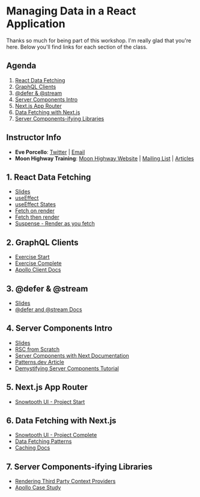 # Managing Data in a React Application

Thanks so much for being part of this workshop. I'm really glad that you're here. Below you'll find links for each section of the class.

## Agenda

1. [React Data Fetching](https://github.com/MoonHighway/react-data/blob/main/README.md#react-data-fetching)
2. [GraphQL Clients](https://github.com/MoonHighway/react-data#graphql-clients)
3. [@defer & @stream](https://github.com/MoonHighway/react-data#defer--stream)
4. [Server Components Intro](https://github.com/MoonHighway/react-data#server-components-intro)
5. [Next.js App Router](https://github.com/MoonHighway/react-data#nextjs-app-router)
6. [Data Fetching with Next.js](https://github.com/MoonHighway/react-data#data-fetching-with-nextjs)
7. [Server Components-ifying Libraries](https://github.com/MoonHighway/react-data#server-components-ifying-libraries)

## Instructor Info

- **Eve Porcello**: [Twitter](https://twitter.com/eveporcello) | [Email](mailto:eve@moonhighway.com)
- **Moon Highway Training**: [Moon Highway Website](https://www.moonhighway.com) | [Mailing List](http://bit.ly/moonhighway) | [Articles](https://www.moonhighway.com/articles)

## 1. React Data Fetching

- [Slides](https://slides.com/moonhighway/react-data/)
- [useEffect](https://codesandbox.io/s/use-effect-demo-3z93wk?file=/src/App.js)
- [useEffect States](https://codesandbox.io/s/data-states-9hwg4?file=/src/App.js)
- [Fetch on render](https://codesandbox.io/s/fetch-on-render-46pk6w?file=/src/App.js)
- [Fetch then render](https://codesandbox.io/s/fetch-then-render-s74kmn?file=/src/App.js)
- [Suspense - Render as you fetch](https://codesandbox.io/s/suspense-httkvr?file=/src/App.js)

## 2. GraphQL Clients

- [Exercise Start](https://github.com/MoonHighway/react-data/tree/main/02-graphql-clients/start)
- [Exercise Complete](https://github.com/MoonHighway/react-data/tree/main/02-graphql-clients/complete)
- [Apollo Client Docs](https://www.apollographql.com/docs/react)

## 3. @defer & @stream

- [Slides](https://slides.com/moonhighway/defer-stream/)
- [@defer and @stream Docs](https://www.apollographql.com/docs/react/data/defer/)

## 4. Server Components Intro

- [Slides](https://slides.com/moonhighway/rsc/)
- [RSC from Scratch](https://github.com/reactwg/server-components/discussions/5)
- [Server Components with Next Documentation](https://nextjs.org/docs/getting-started/react-essentials)
- [Patterns.dev Article](https://www.patterns.dev/posts/react-server-components)
- [Demystifying Server Components Tutorial](https://demystifying-rsc.vercel.app/)

## 5. Next.js App Router

- [Snowtooth UI - Project Start](https://github.com/MoonHighway/react-data/tree/main/05-next-app-router/snowtooth-ui)

## 6. Data Fetching with Next.js

- [Snowtooth UI - Project Complete](https://github.com/MoonHighway/react-data/tree/main/06-next-data-fetching/snowtooth-ui)
- [Data Fetching Patterns](https://nextjs.org/docs/app/building-your-application/data-fetching/patterns)
- [Caching Docs](https://nextjs.org/docs/app/building-your-application/caching)

## 7. Server Components-ifying Libraries

- [Rendering Third Party Context Providers](https://vercel.com/guides/react-context-state-management-nextjs)
- [Apollo Case Study](https://www.apollographql.com/blog/apollo-client/next-js/how-to-use-apollo-client-with-next-js-13/)
